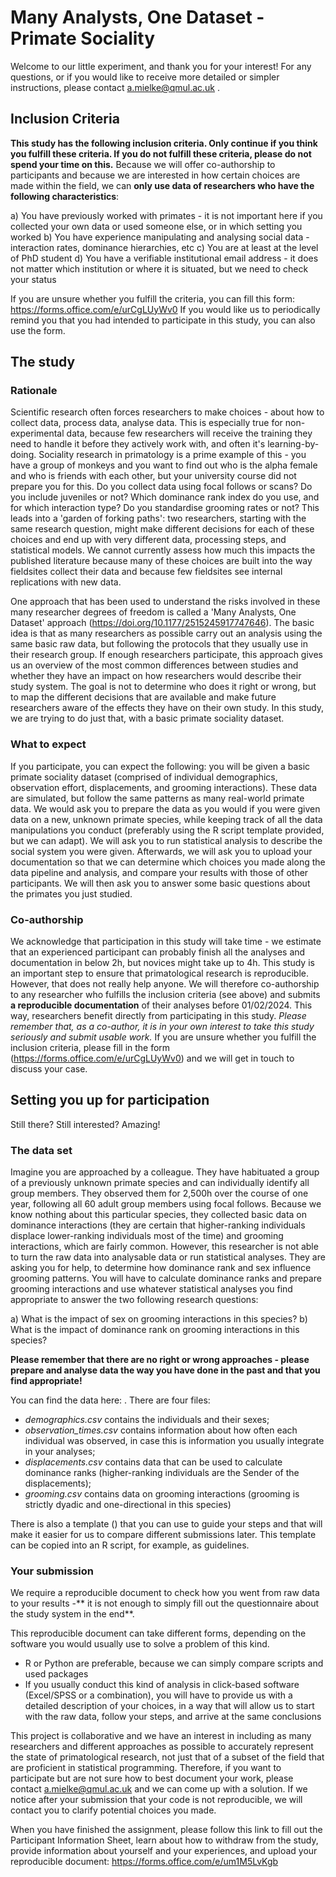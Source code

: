 # Many Analysts, One Dataset - Primate Sociality
 
Welcome to our little experiment, and thank you for your interest! For any questions, or if you would like to receive more detailed or simpler instructions, please contact a.mielke@qmul.ac.uk .

## Inclusion Criteria
**This study has the following inclusion criteria. Only continue if you think you fulfill these criteria. If you do not fulfill these criteria, please do not spend your time on this.**
Because we will offer co-authorship to participants and because we are interested in how certain choices are made within the field, we can **only use data of researchers who have the following characteristics**:

a) You have previously worked with primates - it is not important here if you collected your own data or used someone else, or in which setting you worked
b) You have experience manipulating and analysing social data - interaction rates, dominance hierarchies, etc
c) You are at least at the level of PhD student
d) You have a verifiable institutional email address - it does not matter which institution or where it is situated, but we need to check your status

If you are unsure whether you fulfill the criteria, you can fill this form: https://forms.office.com/e/urCgLUyWv0 
If you would like us to periodically remind you that you had intended to participate in this study, you can also use the form.

## The study
### Rationale
Scientific research often forces researchers to make choices - about how to collect data, process data, analyse data. This is especially true for non-experimental data, because few researchers will receive the training they need to handle it before they actively work with, and often it's learning-by-doing. Sociality research in primatology is a prime example of this - you have a group of monkeys and you want to find out who is the alpha female and who is friends with each other, but your university course did not prepare you for this. Do you collect data using focal follows or scans? Do you include juveniles or not? Which dominance rank index do you use, and for which interaction type? Do you standardise grooming rates or not? This leads into a 'garden of forking paths': two researchers, starting with the same research question, might make different decisions for each of these choices and end up with very different data, processing steps, and statistical models. We cannot currently assess how much this impacts the published literature because many of these choices are built into the way fieldsites collect their data and because few fieldsites see internal replications with new data. 

One approach that has been used to understand the risks involved in these many researcher degrees of freedom is called a 'Many Analysts, One Dataset' approach (https://doi.org/10.1177/2515245917747646). The basic idea is that as many researchers as possible carry out an analysis using the same basic raw data, but following the protocols that they usually use in their research group. If enough researchers participate, this approach gives us an overview of the most common differences between studies and whether they have an impact on how researchers would describe their study system. The goal is not to determine who does it right or wrong, but to map the different decisions that are available and make future researchers aware of the effects they have on their own study. In this study, we are trying to do just that, with a basic primate sociality dataset. 
### What to expect
If you participate, you can expect the following: you will be given a basic primate sociality dataset (comprised of individual demographics, observation effort, displacements, and grooming interactions). These data are simulated, but follow the same patterns as many real-world primate data. We would ask you to prepare the data as you would if you were given data on a new, unknown primate species, while keeping track of all the data manipulations you conduct (preferably using the R script template provided, but we can adapt). We will ask you to run statistical analysis to describe the social system you were given. Afterwards, we will ask you to upload your documentation so that we can determine which choices you made along the data pipeline and analysis, and compare your results with those of other participants. We will then ask you to answer some basic questions about the primates you just studied.
### Co-authorship
We acknowledge that participation in this study will take time - we estimate that an experienced participant can probably finish all the analyses and documentation in below 2h, but novices might take up to 4h. This study is an important step to ensure that primatological research is reproducible. However, that does not really help anyone. We will therefore co-authorship to any researcher who fulfills the inclusion criteria (see above) and submits **a reproducible documentation** of their analyses before 01/02/2024. This way, researchers benefit directly from participating in this study. _Please remember that, as a co-author, it is in your own interest to take this study seriously and submit usable work._ If you are unsure whether you fulfill the inclusion criteria, please fill in the form (https://forms.office.com/e/urCgLUyWv0) and we will get in touch to discuss your case.

## Setting you up for participation
Still there? Still interested? Amazing!

### The data set
Imagine you are approached by a colleague. They have habituated a group of a previously unknown primate species and can individually identify all group members. They observed them for 2,500h over the course of one year, following all 60 adult group members using focal follows. Because we know nothing about this particular species, they collected basic data on dominance interactions (they are certain that higher-ranking individuals displace lower-ranking individuals most of the time) and grooming interactions, which are fairly common. However, this researcher is not able to turn the raw data into analysable data or run statistical analyses. They are asking you for help, to determine how dominance rank and sex influence grooming patterns. You will have to calculate dominance ranks and prepare grooming interactions and use whatever statistical analyses you find appropriate to answer the two following research questions:

a) What is the impact of sex on grooming interactions in this species?
b) What is the impact of dominance rank on grooming interactions in this species?

**Please remember that there are no right or wrong approaches - please prepare and analyse data the way you have done in the past and that you find appropriate!**

You can find the data here: . There are four files: 
- _demographics.csv_ contains the individuals and their sexes;
- _observation_times.csv_ contains information about how often each individual was observed, in case this is information you usually integrate in your analyses;
- _displacements.csv_ contains data that can be used to calculate dominance ranks (higher-ranking individuals are the Sender of the displacements);
- _grooming.csv_ contains data on grooming interactions (grooming is strictly dyadic and one-directional in this species)

There is also a template () that you can use to guide your steps and that will make it easier for us to compare different submissions later. This template can be copied into an R script, for example, as guidelines.

### Your submission
We require a reproducible document to check how you went from raw data to your results -** it is not enough to simply fill out the questionnaire about the study system in the end**.

This reproducible document can take different forms, depending on the software you would usually use to solve a problem of this kind.
- R or Python are preferable, because we can simply compare scripts and used packages
- If you usually conduct this kind of analysis in click-based software (Excel/SPSS or a combination), you will have to provide us with a detailed description of your choices, in a way that will allow us to start with the raw data, follow your steps, and arrive at the same conclusions

This project is collaborative and we have an interest in including as many researchers and different approaches as possible to accurately represent the state of primatological research, not just that of a subset of the field that are proficient in statistical programming. Therefore, if you want to participate but are not sure how to best document your work, please contact a.mielke@qmul.ac.uk and we can come up with a solution.
If we notice after your submission that your code is not reproducible, we will contact you to clarify potential choices you made.

When you have finished the assignment, please follow this link to fill out the Participant Information Sheet, learn about how to withdraw from the study, provide information about yourself and your experiences, and upload your reproducible document: https://forms.office.com/e/um1M5LvKgb 
